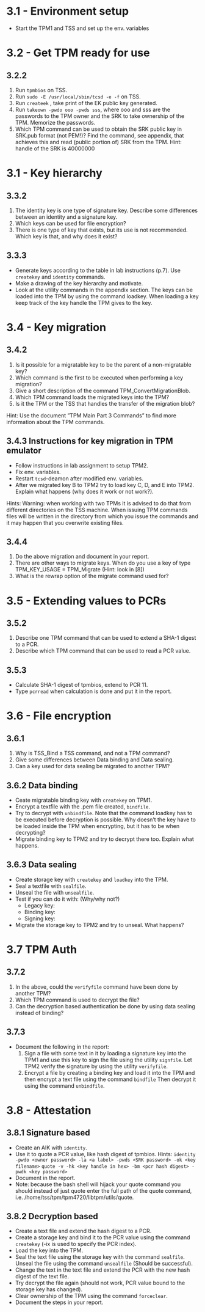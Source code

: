 # 3.1 - Environment setup
- Start the TPM1 and TSS and set up the env. variables

# 3.2 - Get TPM ready for use
## 3.2.2
1. Run `tpmbios` on TSS.
2. Run `sudo -E /usr/local/sbin/tcsd -e -f` on TSS.
3. Run `createek` , take print of the EK public key generated.
4. Run `takeown -pwdo ooo -pwds sss`,
where ooo and sss are the passwords to the TPM owner and the SRK to take ownership of the TPM. Memorize the passwords.
5. Which TPM command can be used to obtain the SRK public key in SRK.pub format (not PEM!)? Find the command, see appendix, that achieves this and read (public portion of) SRK from the TPM. Hint: handle of the SRK is 40000000

# 3.1 - Key hierarchy
## 3.3.2
1. The identity key is one type of signature key. Describe some differences between an identity
and a signature key.
2. Which keys can be used for file encryption?
3. There is one type of key that exists, but its use is not  recommended. Which key is that, and
why does it exist?
## 3.3.3
- Generate keys according to the table in lab instructions (p.7). Use `createkey` and `identity` commands. 
- Make a drawing of the key hierarchy and motivate. 
- Look at the utility commands
in the appendix section. The keys can be loaded into the TPM by using the command loadkey. When loading a key keep track of the key handle the TPM gives to the key.

# 3.4 - Key migration
## 3.4.2
1. Is it possible for a migratable key to be the parent of a non-migratable key?
2. Which command is the first to be executed when performing a key migration?
3. Give a short description of the command TPM_ConvertMigrationBlob.
4. Which TPM command loads the migrated keys into the TPM?
5. Is it the TPM or the TSS that handles the transfer of the migration blob?

Hint: Use the document ”TPM Main Part 3 Commands” to find more information about the TPM commands.

## 3.4.3 Instructions for key migration in TPM emulator
- Follow instructions in lab assignment to setup TPM2. 
- Fix env. variables. 
- Restart `tcsd`-deamon after modified env. variables.
- After we migrated key B to TPM2 try to load key C, D, and E into TPM2. Explain what happens (why does it work or not work?).

Hints: Warning: when working with two TPMs it is advised to do that from different directories on the TSS machine. When issuing TPM commands files will be written in the directory from which you issue the commands and it may happen that you overwrite existing files.

## 3.4.4
1. Do the above migration and document in your report.
2. There are other ways to migrate keys. When do you use a key of type TPM_KEY_USAGE = TPM_Migrate (Hint: look in [8])
3. What is the rewrap option of the migrate command used for?

# 3.5 - Extending values to PCRs
## 3.5.2
1. Describe one TPM command that can be used to extend a SHA-1 digest to a PCR.
2. Describe which TPM command that can be used to read a PCR value.

## 3.5.3
- Calculate SHA-1 digest of tpmbios, extend to PCR 11. 
- Type `pcrread` when calculation is done and put it in the report.

# 3.6 - File encryption

## 3.6.1
1. Why is TSS_Bind a TSS command, and not a TPM command?
2. Give some differences between Data binding and Data sealing.
3. Can a key used for data sealing be migrated to another TPM?

## 3.6.2 Data binding
- Ceate migratable binding key with `createkey` on TPM1.
- Encrypt a textfile with the .pem file created, `bindfile`. 
- Try to decrypt with `unbindfile`. Note that the command loadkey has to be executed before decryption is possible. Why doesn’t the key have to be loaded inside the TPM when encrypting, but it has to be when decrypting?
- Migrate binding key to TPM2 and try to decrypt there too. Explain what happens. 

## 3.6.3 Data sealing
- Create storage key with `createkey` and `loadkey` into the TPM.
- Seal a textfile with `sealfile`.
- Unseal the file with `unsealfile`.
- Test if you can do it with: (Why/why not?)
    - Legacy key:
    - Binding key:
    - Signing key:
- Migrate the storage key to TPM2 and try to unseal. What happens?

# 3.7 TPM Auth

## 3.7.2
1. In the above, could the `verifyfile` command have been done by another TPM?
2. Which TPM command is used to decrypt the file?
3. Can the decryption based authentication be done by using data sealing instead of binding?

## 3.7.3
- Document the following in the report:
    1. Sign a file with some text in it by loading a signature key into the TPM1 and use this key to
    sign the file using the utility `signfile`. Let TPM2 verify the signature by using the utility
    `verifyfile`. 
    2. Encrypt a file by creating a binding key and load it into the TPM and then encrypt a text
    file using the command `bindfile` Then decrypt it using the command `unbindfile`.

# 3.8 - Attestation

## 3.8.1 Signature based
- Create an AIK with `identity`.
- Use it to quote a PCR value, like hash digest of tpmbios.
Hints: 
`identity -pwdo <owner password> -la <a label> -pwds <SRK password> -ok <key filename>`
`quote -v -hk <key handle in hex> -bm <pcr hash digest> -pwdk <key password> `
- Document in the report. 
- Note: because the bash shell will hijack your quote command you should instead of just quote enter the full path of the quote command, i.e. /home/tss/tpm/tpm4720/libtpm/utils/quote.

## 3.8.2 Decryption based
- Create a text file and extend the hash digest to a PCR. 
- Create a storage key and bind it to the PCR value using the command `createkey` (-ix is used to specify the PCR index). 
- Load the key into the TPM. 
- Seal the text file using the storage key with the command `sealfile`. Unseal the file using the command `unsealfile` (Should be successful).
- Change the text in the text file and extend the PCR with the new hash digest of the text file. 
- Try decrypt the file again (should not work, PCR value bound to the storage key has changed). 
- Clear ownership of the TPM using the command `forceclear`.
- Document the steps in your report.